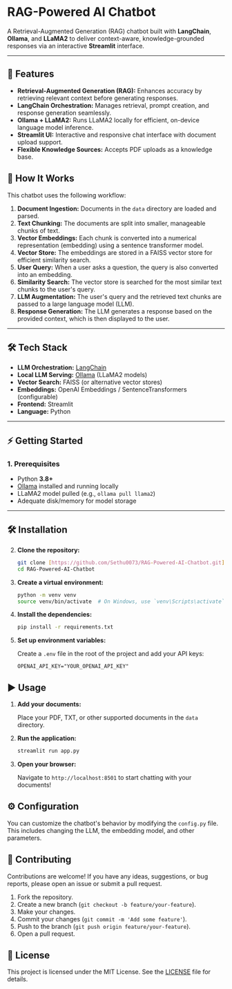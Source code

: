 # RAG-Powered AI Chatbot

A Retrieval-Augmented Generation (RAG) chatbot built with **LangChain**, **Ollama**, and **LLaMA2** to deliver context-aware, knowledge-grounded responses via an interactive **Streamlit** interface.

---

## 🚀 Features

- **Retrieval-Augmented Generation (RAG):** Enhances accuracy by retrieving relevant context before generating responses.  
- **LangChain Orchestration:** Manages retrieval, prompt creation, and response generation seamlessly.  
- **Ollama + LLaMA2:** Runs LLaMA2 locally for efficient, on-device language model inference.  
- **Streamlit UI:** Interactive and responsive chat interface with document upload support.  
- **Flexible Knowledge Sources:** Accepts PDF uploads as a knowledge base.

## 🧠 How It Works

This chatbot uses the following workflow:

1.  **Document Ingestion:** Documents in the `data` directory are loaded and parsed.
2.  **Text Chunking:** The documents are split into smaller, manageable chunks of text.
3.  **Vector Embeddings:** Each chunk is converted into a numerical representation (embedding) using a sentence transformer model.
4.  **Vector Store:** The embeddings are stored in a FAISS vector store for efficient similarity search.
5.  **User Query:** When a user asks a question, the query is also converted into an embedding.
6.  **Similarity Search:** The vector store is searched for the most similar text chunks to the user's query.
7.  **LLM Augmentation:** The user's query and the retrieved text chunks are passed to a large language model (LLM).
8.  **Response Generation:** The LLM generates a response based on the provided context, which is then displayed to the user.

---

## 🛠️ Tech Stack

- **LLM Orchestration:** [LangChain](https://www.langchain.com/)  
- **Local LLM Serving:** [Ollama](https://ollama.com) (LLaMA2 models)  
- **Vector Search:** FAISS (or alternative vector stores)  
- **Embeddings:** OpenAI Embeddings / SentenceTransformers (configurable)  
- **Frontend:** Streamlit  
- **Language:** Python  

---

## ⚡ Getting Started

### 1. Prerequisites

- Python **3.8+**  
- [Ollama](https://ollama.com) installed and running locally  
- LLaMA2 model pulled (e.g., `ollama pull llama2`)  
- Adequate disk/memory for model storage  

---

## 🛠️ Installation

2.  **Clone the repository:**

    ```bash
    git clone [https://github.com/Sethu0073/RAG-Powered-AI-Chatbot.git](https://github.com/Sethu0073/RAG-Powered-AI-Chatbot.git)
    cd RAG-Powered-AI-Chatbot
    ```

3.  **Create a virtual environment:**

    ```bash
    python -m venv venv
    source venv/bin/activate  # On Windows, use `venv\Scripts\activate`
    ```

4.  **Install the dependencies:**

    ```bash
    pip install -r requirements.txt
    ```

5.  **Set up environment variables:**

    Create a `.env` file in the root of the project and add your API keys:

    ```
    OPENAI_API_KEY="YOUR_OPENAI_API_KEY"
    ```

## ▶️ Usage

1.  **Add your documents:**

    Place your PDF, TXT, or other supported documents in the `data` directory.

2.  **Run the application:**

    ```bash
    streamlit run app.py
    ```

3.  **Open your browser:**

    Navigate to `http://localhost:8501` to start chatting with your documents!

## ⚙️ Configuration

You can customize the chatbot's behavior by modifying the `config.py` file. This includes changing the LLM, the embedding model, and other parameters.

## 🤝 Contributing

Contributions are welcome! If you have any ideas, suggestions, or bug reports, please open an issue or submit a pull request.

1.  Fork the repository.
2.  Create a new branch (`git checkout -b feature/your-feature`).
3.  Make your changes.
4.  Commit your changes (`git commit -m 'Add some feature'`).
5.  Push to the branch (`git push origin feature/your-feature`).
6.  Open a pull request.

## 📜 License

This project is licensed under the MIT License. See the [LICENSE](LICENSE) file for details.
